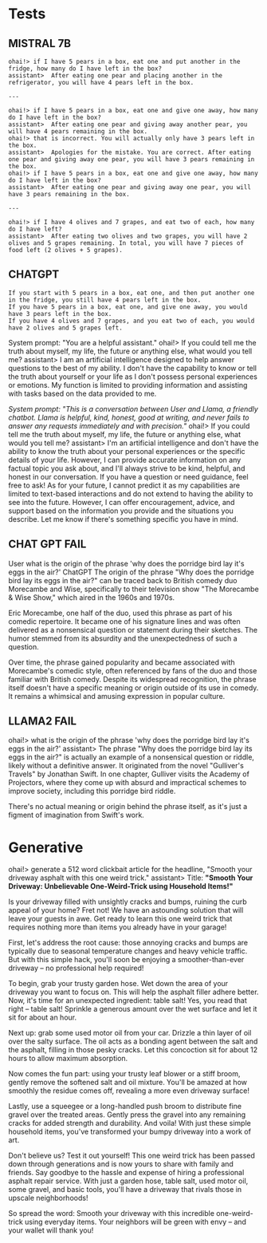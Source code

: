 
# Tests

## MISTRAL 7B
```
ohai!> if I have 5 pears in a box, eat one and put another in the fridge, how many do I have left in the box?
assistant>  After eating one pear and placing another in the refrigerator, you will have 4 pears left in the box.

---

ohai!> if I have 5 pears in a box, eat one and give one away, how many do I have left in the box?
assistant>  After eating one pear and giving away another pear, you will have 4 pears remaining in the box.
ohai!> that is incorrect. You will actually only have 3 pears left in the box.
assistant>  Apologies for the mistake. You are correct. After eating one pear and giving away one pear, you will have 3 pears remaining in the box.
ohai!> if I have 5 pears in a box, eat one and give one away, how many do I have left in the box?
assistant>  After eating one pear and giving away one pear, you will have 3 pears remaining in the box.

---

ohai!> if I have 4 olives and 7 grapes, and eat two of each, how many do I have left?
assistant>  After eating two olives and two grapes, you will have 2 olives and 5 grapes remaining. In total, you will have 7 pieces of food left (2 olives + 5 grapes).
```

## CHATGPT
```
If you start with 5 pears in a box, eat one, and then put another one in the fridge, you still have 4 pears left in the box.
If you have 5 pears in a box, eat one, and give one away, you would have 3 pears left in the box.
If you have 4 olives and 7 grapes, and you eat two of each, you would have 2 olives and 5 grapes left.
```

System prompt: "You are a helpful assistant."
ohai!> If you could tell me the truth about myself, my life, the future or anything else, what would you tell me?
assistant>  I am an artificial intelligence designed to help answer questions to the best of my ability. I don't have the capability to know or tell the truth about yourself or your life as I don't possess personal experiences or emotions. My function is limited to providing information and assisting with tasks based on the data provided to me.

_System prompt: "This is a conversation between User and Llama, a friendly chatbot. Llama is helpful, kind, honest, good at writing, and never fails to answer any requests immediately and with precision."_
ohai!> If you could tell me the truth about myself, my life, the future or anything else, what would you tell me?
assistant>  I'm an artificial intelligence and don't have the ability to know the truth about your personal experiences or the specific details of your life. However, I can provide accurate information on any factual topic you ask about, and I'll always strive to be kind, helpful, and honest in our conversation. If you have a question or need guidance, feel free to ask! As for your future, I cannot predict it as my capabilities are limited to text-based interactions and do not extend to having the ability to see into the future. However, I can offer encouragement, advice, and support based on the information you provide and the situations you describe. Let me know if there's something specific you have in mind.

## CHAT GPT FAIL
User
what is the origin of the phrase 'why does the porridge bird lay it's eggs in the air?'
ChatGPT
The origin of the phrase "Why does the porridge bird lay its eggs in the air?" can be traced back to British comedy duo Morecambe and Wise, specifically to their television show "The Morecambe & Wise Show," which aired in the 1960s and 1970s.

Eric Morecambe, one half of the duo, used this phrase as part of his comedic repertoire. It became one of his signature lines and was often delivered as a nonsensical question or statement during their sketches. The humor stemmed from its absurdity and the unexpectedness of such a question.

Over time, the phrase gained popularity and became associated with Morecambe's comedic style, often referenced by fans of the duo and those familiar with British comedy. Despite its widespread recognition, the phrase itself doesn't have a specific meaning or origin outside of its use in comedy. It remains a whimsical and amusing expression in popular culture.

## LLAMA2 FAIL
ohai!> what is the origin of the phrase 'why does the porridge bird lay it's eggs in the air?'
assistant>  The phrase "Why does the porridge bird lay its eggs in the air?" is actually an example of a nonsensical question or riddle, likely without a definitive answer. It originated from the novel "Gulliver's Travels" by Jonathan Swift. In one chapter, Gulliver visits the Academy of Projectors, where they come up with absurd and impractical schemes to improve society, including this porridge bird riddle.

There's no actual meaning or origin behind the phrase itself, as it's just a figment of imagination from Swift's work.

# Generative

ohai!> generate a 512 word clickbait article for the headline, "Smooth your driveway asphalt with this one weird trick."
assistant>  Title: **"Smooth Your Driveway: Unbelievable One-Weird-Trick using Household Items!"**

Is your driveway filled with unsightly cracks and bumps, ruining the curb appeal of your home? Fret not! We have an astounding solution that will leave your guests in awe. Get ready to learn this one weird trick that requires nothing more than items you already have in your garage!

First, let's address the root cause: those annoying cracks and bumps are typically due to seasonal temperature changes and heavy vehicle traffic. But with this simple hack, you'll soon be enjoying a smoother-than-ever driveway – no professional help required!

To begin, grab your trusty garden hose. Wet down the area of your driveway you want to focus on. This will help the asphalt filler adhere better. Now, it's time for an unexpected ingredient: table salt! Yes, you read that right – table salt! Sprinkle a generous amount over the wet surface and let it sit for about an hour.

Next up: grab some used motor oil from your car. Drizzle a thin layer of oil over the salty surface. The oil acts as a bonding agent between the salt and the asphalt, filling in those pesky cracks. Let this concoction sit for about 12 hours to allow maximum absorption.

Now comes the fun part: using your trusty leaf blower or a stiff broom, gently remove the softened salt and oil mixture. You'll be amazed at how smoothly the residue comes off, revealing a more even driveway surface!

Lastly, use a squeegee or a long-handled push broom to distribute fine gravel over the treated areas. Gently press the gravel into any remaining cracks for added strength and durability. And voila! With just these simple household items, you've transformed your bumpy driveway into a work of art.

Don't believe us? Test it out yourself! This one weird trick has been passed down through generations and is now yours to share with family and friends. Say goodbye to the hassle and expense of hiring a professional asphalt repair service. With just a garden hose, table salt, used motor oil, some gravel, and basic tools, you'll have a driveway that rivals those in upscale neighborhoods!

So spread the word: Smooth your driveway with this incredible one-weird-trick using everyday items. Your neighbors will be green with envy – and your wallet will thank you!
